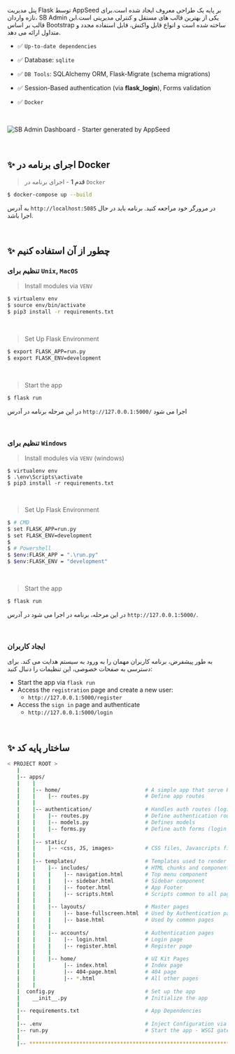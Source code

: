 پنل مدیریت Flask  توسط AppSeed بر پایه یک طراحی معروف ایجاد شده است.برای تازه واردان، SB Admin یکی از بهترین قالب های مستقل و کنترلی مدیریتی است.ابن قالب بر اساس Bootstrap ساخته شده است و انواع قابل واکنش، قابل استفاده مجدد و متداول ارائه می دهد.

- ✅ `Up-to-date dependencies`
- ✅ Database: `sqlite`
- ✅ `DB Tools`: SQLAlchemy ORM, Flask-Migrate (schema migrations)
- ✅ Session-Based authentication (via **flask_login**), Forms validation
- ✅ `Docker`

  <br />

![SB Admin Dashboard - Starter generated by AppSeed](https://user-images.githubusercontent.com/51070104/171392253-5719d34e-d481-4205-bf7e-cf5496a37b35.png)

<br />

## ✨ اجرای برنامه در Docker


>  **قدم 1** - اجرای برنامه در `Docker`

```bash
$ docker-compose up --build 
```

به آدرس  `http://localhost:5085` در مرورگر خود مراجعه کنید. برنامه باید در حال اجرا باشد.

<br />

## ✨ چطور از آن استفاده کنیم

### تنظیم برای `Unix`, `MacOS` 

> Install modules via `VENV`  

```bash
$ virtualenv env
$ source env/bin/activate
$ pip3 install -r requirements.txt
```

<br />

> Set Up Flask Environment

```bash
$ export FLASK_APP=run.py
$ export FLASK_ENV=development
```

<br />

> Start the app

```bash
$ flask run
```

 در این مرحله برنامه در آدرس  `http://127.0.0.1:5000/` اجرا می شود 

<br />

### تنظیم برای `Windows` 

> Install modules via `VENV` (windows) 

```
$ virtualenv env
$ .\env\Scripts\activate
$ pip3 install -r requirements.txt
```

<br />

> Set Up Flask Environment
```bash
$ # CMD 
$ set FLASK_APP=run.py
$ set FLASK_ENV=development
$
$ # Powershell
$ $env:FLASK_APP = ".\run.py"
$ $env:FLASK_ENV = "development"
```

<br />

> Start the app

```bash
$ flask run
```

در این مرحله، برنامه در اجرا می شود در آدرس `http://127.0.0.1:5000/`. 

<br />

### ایجاد کاربران

به طور پیشفرض، برنامه کاربران مهمان را به ورود به سیستم هدایت می کند. برای دسترسی به صفحات خصوصی، این تنظیمات را دنبال کنید: 

- Start the app via `flask run`
- Access the `registration` page and create a new user:
  - `http://127.0.0.1:5000/register`
- Access the `sign in` page and authenticate
  - `http://127.0.0.1:5000/login`

<br />

## ✨ ساختار پایه کد


```bash
< PROJECT ROOT >
   |
   |-- apps/
   |    |
   |    |-- home/                           # A simple app that serve HTML files
   |    |    |-- routes.py                  # Define app routes
   |    |
   |    |-- authentication/                 # Handles auth routes (login and register)
   |    |    |-- routes.py                  # Define authentication routes  
   |    |    |-- models.py                  # Defines models  
   |    |    |-- forms.py                   # Define auth forms (login and register) 
   |    |
   |    |-- static/
   |    |    |-- <css, JS, images>          # CSS files, Javascripts files
   |    |
   |    |-- templates/                      # Templates used to render pages
   |    |    |-- includes/                  # HTML chunks and components
   |    |    |    |-- navigation.html       # Top menu component
   |    |    |    |-- sidebar.html          # Sidebar component
   |    |    |    |-- footer.html           # App Footer
   |    |    |    |-- scripts.html          # Scripts common to all pages
   |    |    |
   |    |    |-- layouts/                   # Master pages
   |    |    |    |-- base-fullscreen.html  # Used by Authentication pages
   |    |    |    |-- base.html             # Used by common pages
   |    |    |
   |    |    |-- accounts/                  # Authentication pages
   |    |    |    |-- login.html            # Login page
   |    |    |    |-- register.html         # Register page
   |    |    |
   |    |    |-- home/                      # UI Kit Pages
   |    |         |-- index.html            # Index page
   |    |         |-- 404-page.html         # 404 page
   |    |         |-- *.html                # All other pages
   |    |    
   |  config.py                             # Set up the app
   |    __init__.py                         # Initialize the app
   |
   |-- requirements.txt                     # App Dependencies
   |
   |-- .env                                 # Inject Configuration via Environment
   |-- run.py                               # Start the app - WSGI gateway
   |
   |-- ************************************************************************
```

<br />
